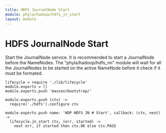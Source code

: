 ```yaml
---
title: HDFS JournalNode Start
module: phyla/hadoop/hdfs_jn_start
layout: module
---
```


# HDFS JournalNode Start

Start the JournalNode service. It is recommended to start a JournalNode before the
NameNodes. The "phyla/hadoop/hdfs_nn" module will wait for all the JournalNodes
to be started on the active NameNode before it check if it must be formated.

    lifecycle = require './lib/lifecycle'
    module.exports = []
    module.exports.push 'masson/bootstrap/'

    module.exports.push (ctx) ->
      require('./hdfs').configure ctx

    module.exports.push name: 'HDP HDFS JN # Start', callback: (ctx, next) ->
      lifecycle.jn_start ctx, (err, started) ->
        next err, if started then ctx.OK else ctx.PASS
